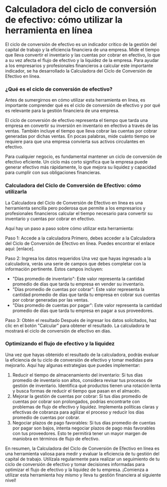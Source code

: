 Calculadora del ciclo de conversión de efectivo: cómo utilizar la herramienta en línea
======================================================================================

El ciclo de conversión de efectivo es un indicador crítico de la gestión del capital de trabajo y la eficiencia financiera de una empresa. Mide el tiempo que lleva convertir el inventario y las cuentas por cobrar en efectivo, lo que a su vez afecta el flujo de efectivo y la liquidez de la empresa. Para ayudar a los empresarios y profesionales financieros a calcular este importante indicador, se ha desarrollado la Calculadora del Ciclo de Conversión de Efectivo en línea.

### ¿Qué es el ciclo de conversión de efectivo?

Antes de sumergirnos en cómo utilizar esta herramienta en línea, es importante comprender qué es el ciclo de conversión de efectivo y por qué es relevante para la gestión financiera de una empresa.

El ciclo de conversión de efectivo representa el tiempo que tarda una empresa en convertir su inversión en inventario en efectivo a través de las ventas. También incluye el tiempo que lleva cobrar las cuentas por cobrar generadas por dichas ventas. En pocas palabras, mide cuánto tiempo se requiere para que una empresa convierta sus activos circulantes en efectivo.

Para cualquier negocio, es fundamental mantener un ciclo de conversión de efectivo eficiente. Un ciclo más corto significa que la empresa puede generar efectivo más rápidamente, lo que mejora su liquidez y capacidad para cumplir con sus obligaciones financieras.

### Calculadora del Ciclo de Conversión de Efectivo: cómo utilizarla

La Calculadora del Ciclo de Conversión de Efectivo en línea es una herramienta sencilla pero poderosa que permite a los empresarios y profesionales financieros calcular el tiempo necesario para convertir su inventario y cuentas por cobrar en efectivo.

Aquí hay un paso a paso sobre cómo utilizar esta herramienta:

Paso 1: Accede a la calculadora Primero, debes acceder a la Calculadora del Ciclo de Conversión de Efectivo en línea. Puedes encontrar el enlace aquí: \[enlace\].

Paso 2: Ingresa los datos requeridos Una vez que hayas ingresado a la calculadora, verás una serie de campos que debes completar con la información pertinente. Estos campos incluyen:

- "Días promedio de inventario": Este valor representa la cantidad promedio de días que tarda tu empresa en vender su inventario.
- "Días promedio de cuentas por cobrar": Este valor representa la cantidad promedio de días que tarda tu empresa en cobrar sus cuentas por cobrar generadas por las ventas.
- "Días promedio de cuentas por pagar": Este valor representa la cantidad promedio de días que tarda tu empresa en pagar a sus proveedores.

Paso 3: Obtén el resultado Después de ingresar los datos solicitados, haz clic en el botón "Calcular" para obtener el resultado. La calculadora te mostrará el ciclo de conversión de efectivo en días.

### Optimizando el flujo de efectivo y la liquidez

Una vez que hayas obtenido el resultado de la calculadora, podrás evaluar la eficiencia de tu ciclo de conversión de efectivo y tomar medidas para mejorarlo. Aquí hay algunas estrategias que puedes implementar:

1. Reducir el tiempo de almacenamiento del inventario: Si tus días promedio de inventario son altos, considera revisar tus procesos de gestión de inventario. Identifica qué productos tienen una rotación lenta y busca formas de reducir el tiempo que pasan en el almacén.
2. Mejorar la gestión de cuentas por cobrar: Si tus días promedio de cuentas por cobrar son prolongados, podrías encontrarte con problemas de flujo de efectivo y liquidez. Implementa políticas claras y efectivas de cobranza para agilizar el proceso y reducir los días promedio de cuentas por cobrar.
3. Negociar plazos de pago favorables: Si tus días promedio de cuentas por pagar son bajos, intenta negociar plazos de pago más favorables con tus proveedores. Esto te permitirá tener un mayor margen de maniobra en términos de flujo de efectivo.

En resumen, la Calculadora del Ciclo de Conversión de Efectivo en línea es una herramienta valiosa para medir y evaluar la eficiencia de tu gestión del capital de trabajo. Utilízala regularmente para realizar un seguimiento de tu ciclo de conversión de efectivo y tomar decisiones informadas para optimizar el flujo de efectivo y la liquidez de tu empresa. ¡Comienza a utilizar esta herramienta hoy mismo y lleva tu gestión financiera al siguiente nivel!